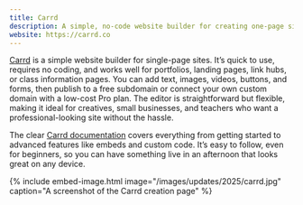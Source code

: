 ```yaml
---
title: Carrd
description: A simple, no-code website builder for creating one-page sites.
website: https://carrd.co
---
```


[Carrd](https://carrd.co) is a simple website builder for single-page sites. It’s quick to use, requires no coding, and works well for portfolios, landing pages, link hubs, or class information pages. You can add text, images, videos, buttons, and forms, then publish to a free subdomain or connect your own custom domain with a low-cost Pro plan. The editor is straightforward but flexible, making it ideal for creatives, small businesses, and teachers who want a professional-looking site without the hassle.

The clear [Carrd documentation](https://carrd.co/docs) covers everything from getting started to advanced features like embeds and custom code. It’s easy to follow, even for beginners, so you can have something live in an afternoon that looks great on any device.

{% include embed-image.html image="/images/updates/2025/carrd.jpg" caption="A screenshot of the Carrd creation page" %}
